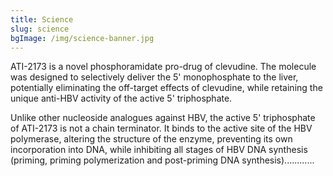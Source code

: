 ```yaml
---
title: Science
slug: science
bgImage: /img/science-banner.jpg
---
```

ATI-2173 is a novel phosphoramidate pro-drug of clevudine. The molecule was designed to selectively deliver the 5' monophosphate to the liver, potentially eliminating the off-target effects of clevudine, while retaining the unique anti-HBV activity of the active 5' triphosphate.

Unlike other nucleoside analogues against HBV, the active 5' triphosphate of ATI-2173 is not a chain terminator. It binds to the active site of the HBV polymerase, altering the structure of the enzyme, preventing its own incorporation into DNA, while inhibiting all stages of HBV DNA synthesis (priming, priming polymerization and post-priming DNA synthesis)............
